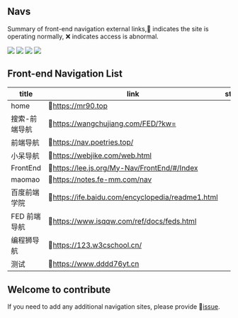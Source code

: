 ## Navs
Summary of front-end navigation external links,🌟 indicates the site is operating normally, ❌ indicates access is abnormal.

<!-- @badge-start -->
![](https://img.shields.io/badge/check_link-2024/03/21-blue?style=flat-square)
![](https://img.shields.io/badge/link_totals-10-7C33FF?style=flat-square)
![](https://img.shields.io/badge/running-9-green?style=flat-square)
![](https://img.shields.io/badge/error-1-FF3336?style=flat-square)
<!-- @badge-end -->


## Front-end Navigation List

<!-- @start -->
| title         | link                                                                                                                           | status |
| ------------- | ------------------------------------------------------------------------------------------------------------------------------ | :----: |
| home          | 🔗<a href='https://mr90.top' target='_blank'>https://mr90.top</a>                                                               |   🌟    |
| 搜索-前端导航 | 🔗<a href='https://wangchujiang.com/FED/?kw=' target='_blank'>https://wangchujiang.com/FED/?kw=</a>                             |   🌟    |
| 前端导航      | 🔗<a href='https://nav.poetries.top/' target='_blank'>https://nav.poetries.top/</a>                                             |   🌟    |
| 小呆导航      | 🔗<a href='https://webjike.com/web.html' target='_blank'>https://webjike.com/web.html</a>                                       |   🌟    |
| FrontEnd      | 🔗<a href='https://lee.js.org/My-Nav/FrontEnd/#/Index' target='_blank'>https://lee.js.org/My-Nav/FrontEnd/#/Index</a>           |   🌟    |
| maomao        | 🔗<a href='https://notes.fe-mm.com/nav' target='_blank'>https://notes.fe-mm.com/nav</a>                                         |   🌟    |
| 百度前端学院  | 🔗<a href='https://ife.baidu.com/encyclopedia/readme1.html' target='_blank'>https://ife.baidu.com/encyclopedia/readme1.html</a> |   🌟    |
| FED 前端导航  | 🔗<a href='https://www.isqqw.com/ref/docs/feds.html' target='_blank'>https://www.isqqw.com/ref/docs/feds.html</a>               |   🌟    |
| 编程狮导航    | 🔗<a href='https://123.w3cschool.cn/' target='_blank'>https://123.w3cschool.cn/</a>                                             |   🌟    |
| 测试          | 🔗<a href='https://www.dddd76yt.cn' target='_blank'>https://www.dddd76yt.cn</a>                                                 |   ❌    |
<!-- @end -->


## Welcome to contribute

If you need to add any additional navigation sites, please provide 📄<a href='https://github.com/rr210/navs/issues/new?assignees=&labels=add&projects=&template=-add--new-navs.md&title=%5BADD%5Dnew+Nav.' target='_blank'>issue</a>.